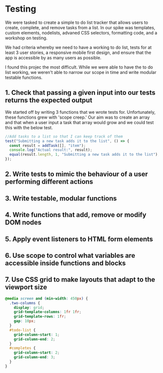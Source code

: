 # Testing
We were tasked to create a simple to do list tracker that allows users to create, complete, and remove tasks from a list. 
In our spike was templates, custom elements, nodelists, advaned CSS selectors, formatting code, and a workshop on testing. 

We had criteria whereby we need to have a working to do list, tests for at least 3 user stories, a responsive mobile first 
design, and ensure that the app is accessible by as many users as possible.

I found this projec the most difficult. While we were able to have the to do list working, we weren't able to narrow our scope in 
time and write modular testable functions. 

## 1. Check that passing a given input into our tests returns the expected output
We started off by writing 3 functions that we wrote tests for. Unfortunately, these functions grew with 'scope creep.' 
Our aim was to create an array and that when a user input a task that array would grow and we could test this with the below test. 

```javascript 
//Add tasks to a list so that I can keep track of them
test("Submitting a new task adds it to the list", () => {
  const result = addTask([], "item");
  console.log("Actual result:", result);
  equal(result.length, 1, "Submitting a new task adds it to the list");
});
```
## 2. Write tests to mimic the behaviour of a user performing different actions

## 3. Write testable, modular functions

## 4. Write functions that add, remove or modify DOM nodes

## 5. Apply event listeners to HTML form elements

## 6. Use scope to control what variables are accessible inside functions and blocks

## 7. Use CSS grid to make layouts that adapt to the viewport size
```CSS
@media screen and (min-width: 450px) {
  .two-columns {
    display: grid;
    grid-template-columns: 1fr 1fr;
    grid-template-rows: 1fr;
    gap: 10px;
  }
  #todo-list {
    grid-column-start: 1;
    grid-column-end: 2;
  }
  #completes {
    grid-column-start: 2;
    grid-column-end: 3;
  }
}
```
